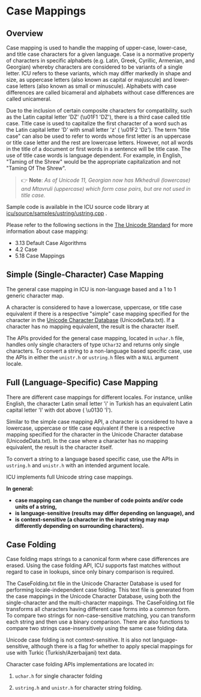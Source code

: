 <!--
© 2020 and later: Unicode, Inc. and others.
License & terms of use: http://www.unicode.org/copyright.html
-->

# Case Mappings

## Overview

Case mapping is used to handle the mapping of upper-case, lower-case, and title
case characters for a given language. Case is a normative property of characters
in specific alphabets (e.g. Latin, Greek, Cyrillic, Armenian, and Georgian)
whereby characters are considered to be variants of a single letter. ICU refers
to these variants, which may differ markedly in shape and size, as uppercase
letters (also known as capital or majuscule) and lower-case letters (also known
as small or minuscule). Alphabets with case differences are called bicameral and
alphabets without case differences are called unicameral.

Due to the inclusion of certain composite characters for compatibility, such as
the Latin capital letter 'DZ' (\\u01F1 'DZ'), there is a third case called title
case. Title case is used to capitalize the first character of a word such as the
Latin capital letter 'D' with small letter 'z' ( \\u01F2 'Dz'). The term "title
case" can also be used to refer to words whose first letter is an uppercase or
title case letter and the rest are lowercase letters. However, not all words in
the title of a document or first words in a sentence will be title case. The use
of title case words is language dependent. For example, in English, "Taming of
the Shrew" would be the appropriate capitalization and not "Taming Of The
Shrew".

> :point_right: **Note**: *As of Unicode 11, Georgian now has Mkhedruli (lowercase) and Mtavruli
(uppercase) which form case pairs, but are not used in title case.*

Sample code is available in the ICU source code library at
[icu/source/samples/ustring/ustring.cpp](https://github.com/unicode-org/icu/blob/master/icu4c/source/samples/ustring/ustring.cpp)
.

Please refer to the following sections in the [The Unicode Standard](http://www.unicode.org/versions/latest/)
for more information about case mapping:

*   3.13 Default Case Algorithms
*   4.2 Case
*   5.18 Case Mappings

## Simple (Single-Character) Case Mapping

The general case mapping in ICU is non-language based and a 1 to 1 generic
character map.

A character is considered to have a lowercase, uppercase, or title case
equivalent if there is a respective "simple" case mapping specified for the
character in the [Unicode Character Database](http://unicode.org/ucd/) (UnicodeData.txt).
If a character has no mapping equivalent, the result is the character itself.

The APIs provided for the general case mapping, located in `uchar.h` file, handles
only single characters of type `UChar32` and returns only single characters. To
convert a string to a non-language based specific case, use the APIs in either
the `unistr.h` or `ustring.h` files with a `NULL` argument locale.

## Full (Language-Specific) Case Mapping

There are different case mappings for different locales. For instance, unlike
English, the character Latin small letter 'i' in Turkish has an equivalent Latin
capital letter 'I' with dot above ( \\u0130 'İ').

Similar to the simple case mapping API, a character is considered to have a
lowercase, uppercase or title case equivalent if there is a respective mapping
specified for the character in the Unicode Character database (UnicodeData.txt).
In the case where a character has no mapping equivalent, the result is the
character itself.

To convert a string to a language based specific case, use the APIs in `ustring.h`
and `unistr.h` with an intended argument locale.

ICU implements full Unicode string case mappings.

**In general:**

*   **case mapping can change the number of code points and/or code units of a
    string,**
*   **is language-sensitive (results may differ depending on language), and**
*   **is context-sensitive (a character in the input string may map differently
    depending on surrounding characters).**

## Case Folding

Case folding maps strings to a canonical form where case differences are erased.
Using the case folding API, ICU supports fast matches without regard to case in
lookups, since only binary comparison is required.

The CaseFolding.txt file in the Unicode Character Database is used for
performing locale-independent case folding. This text file is generated from the
case mappings in the Unicode Character Database, using both the single-character
and the multi-character mappings. The CaseFolding.txt file transforms all
characters having different case forms into a common form. To compare two
strings for non-case-sensitive matching, you can transform each string and then
use a binary comparison. There are also functions to compare two strings
case-insensitively using the same case folding data.

Unicode case folding is not context-sensitive. It is also not
language-sensitive, although there is a flag for whether to apply special
mappings for use with Turkic (Turkish/Azerbaijani) text data.

Character case folding APIs implementations are located in:

1.  `uchar.h` for single character folding

2.  `ustring.h` and `unistr.h` for character string folding.

